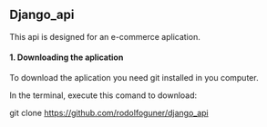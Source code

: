 ## Django_api 

This api is designed for an e-commerce aplication.

#### 1. Downloading the aplication

To download the aplication you need git installed in you computer.

In the terminal, execute this comand to download:

git clone https://github.com/rodolfoguner/django_api